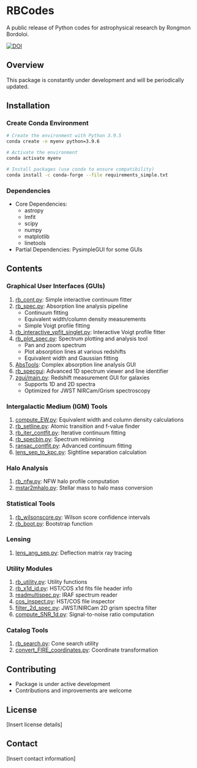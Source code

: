 # RBCodes

A public release of Python codes for astrophysical research by Rongmon Bordoloi. 

[![DOI](https://zenodo.org/badge/192408573.svg)](https://zenodo.org/badge/latestdoi/192408573)

## Overview
This package is constantly under development and will be periodically updated.

## Installation

### Create Conda Environment
```bash
# Create the environment with Python 3.9.5
conda create -n myenv python=3.9.6

# Activate the environment
conda activate myenv

# Install packages (use conda to ensure compatibility)
conda install -c conda-forge --file requirements_simple.txt
```

### Dependencies
- Core Dependencies: 
  - astropy
  - lmfit
  - scipy
  - numpy
  - matplotlib
  - linetools
- Partial Dependencies: PysimpleGUI for some GUIs

## Contents

### Graphical User Interfaces (GUIs)
1. [rb_cont.py](/docs/GUIs/rb_cont.md): Simple interactive continuum fitter
2. [rb_spec.py](/docs/GUIs/rb_spec.md): Absorption line analysis pipeline
   - Continuum fitting
   - Equivalent width/column density measurements
   - Simple Voigt profile fitting
3. [rb_interactive_vpfit_singlet.py](/docs/GUIs/rb_interactive_vpfit_singlet.md): Interactive Voigt profile fitter
4. [rb_plot_spec.py](/docs/GUIs/rb_plot_spec.md): Spectrum plotting and analysis tool
   - Pan and zoom spectrum
   - Plot absorption lines at various redshifts
   - Equivalent width and Gaussian fitting
5. [AbsTools](/docs/GUIs/AbsTools/README.md): Complex absorption line analysis GUI
6. [rb_specgui](/docs/GUIs/rb_specgui/rb_specgui.md): Advanced 1D spectrum viewer and line identifier
7. [zgui/main.py](/docs/GUIs/zgui.md): Redshift measurement GUI for galaxies
   - Supports 1D and 2D spectra
   - Optimized for JWST NIRCam/Grism spectroscopy

### Intergalactic Medium (IGM) Tools
1. [compute_EW.py](/docs/IGM/compute_EW.md): Equivalent width and column density calculations
2. [rb_setline.py](/docs/IGM/rb_setline.md): Atomic transition and f-value finder
3. [rb_iter_contfit.py](/docs/IGM/rb_iter_contfit.md): Iterative continuum fitting
4. [rb_specbin.py](/docs/IGM/rb_specbin.md): Spectrum rebinning
5. [ransac_contfit.py](/docs/IGM/ransac_contfit.md): Advanced continuum fitting
6. [lens_sep_to_kpc.py](/docs/IGM/lens_sep_to_kpc.md): Sightline separation calculation

### Halo Analysis
1. [rb_nfw.py](/docs/halo/rb_nfw.md): NFW halo profile computation
2. [mstar2mhalo.py](/docs/halo/mstar2mhalo.md): Stellar mass to halo mass conversion

### Statistical Tools
1. [rb_wilsonscore.py](/docs/rbstat/rb_wilsonscore.md): Wilson score confidence intervals
2. [rb_boot.py](/docs/rbstat/rb_boot.md): Bootstrap function

### Lensing
1. [lens_ang_sep.py](/docs/lensing/lens_ang_sep.md): Deflection matrix ray tracing

### Utility Modules
1. [rb_utility.py](/docs/utils/rb_utility.md): Utility functions
2. [rb_x1d_id.py](/docs/utils/rb_x1d_id.md): HST/COS x1d fits file header info
3. [readmultispec.py](/docs/utils/readmultispec.md): IRAF spectrum reader
4. [cos_inspect.py](/docs/utils/cos_inspect.md): HST/COS file inspector
5. [filter_2d_spec.py](/docs/utils/filter_2d_spec.md): JWST/NIRCam 2D grism spectra filter
6. [compute_SNR_1d.py](/docs/utils/compute_SNR_1d.md): Signal-to-noise ratio computation

### Catalog Tools
1. [rb_search.py](/docs/catalog/rb_search.md): Cone search utility
2. [convert_FIRE_coordinates.py](/docs/catalog/convert_FIRE_coordinates.md): Coordinate transformation

## Contributing
- Package is under active development
- Contributions and improvements are welcome

## License
[Insert license details]

## Contact
[Insert contact information]